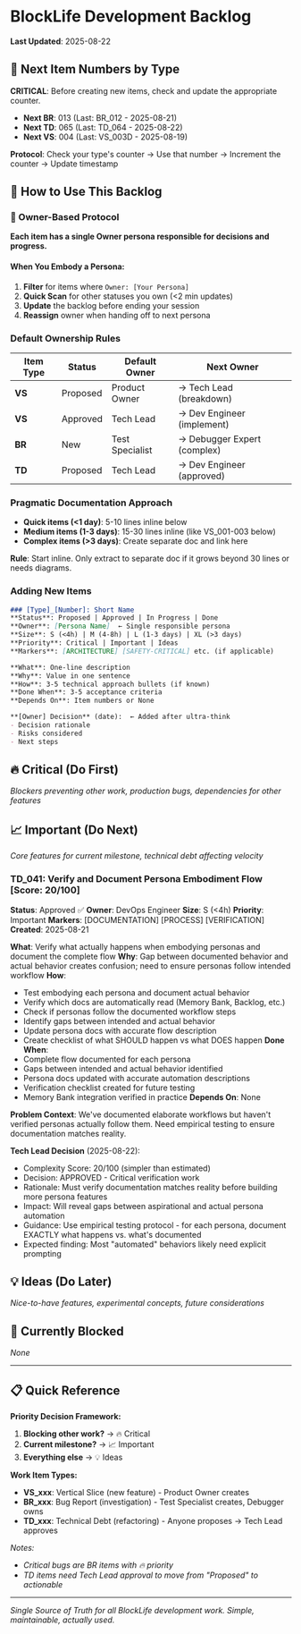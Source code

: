 # BlockLife Development Backlog

**Last Updated**: 2025-08-22

## 🔢 Next Item Numbers by Type
**CRITICAL**: Before creating new items, check and update the appropriate counter.

- **Next BR**: 013 (Last: BR_012 - 2025-08-21)
- **Next TD**: 065 (Last: TD_064 - 2025-08-22)  
- **Next VS**: 004 (Last: VS_003D - 2025-08-19)

**Protocol**: Check your type's counter → Use that number → Increment the counter → Update timestamp

## 📖 How to Use This Backlog

### 🧠 Owner-Based Protocol

**Each item has a single Owner persona responsible for decisions and progress.**

#### When You Embody a Persona:
1. **Filter** for items where `Owner: [Your Persona]`
3. **Quick Scan** for other statuses you own (<2 min updates)
4. **Update** the backlog before ending your session
5. **Reassign** owner when handing off to next persona


### Default Ownership Rules
| Item Type | Status | Default Owner | Next Owner |
|-----------|--------|---------------|------------|
| **VS** | Proposed | Product Owner | → Tech Lead (breakdown) |
| **VS** | Approved | Tech Lead | → Dev Engineer (implement) |
| **BR** | New | Test Specialist | → Debugger Expert (complex) |
| **TD** | Proposed | Tech Lead | → Dev Engineer (approved) |

### Pragmatic Documentation Approach
- **Quick items (<1 day)**: 5-10 lines inline below
- **Medium items (1-3 days)**: 15-30 lines inline (like VS_001-003 below)
- **Complex items (>3 days)**: Create separate doc and link here

**Rule**: Start inline. Only extract to separate doc if it grows beyond 30 lines or needs diagrams.

### Adding New Items
```markdown
### [Type]_[Number]: Short Name
**Status**: Proposed | Approved | In Progress | Done
**Owner**: [Persona Name]  ← Single responsible persona
**Size**: S (<4h) | M (4-8h) | L (1-3 days) | XL (>3 days)
**Priority**: Critical | Important | Ideas
**Markers**: [ARCHITECTURE] [SAFETY-CRITICAL] etc. (if applicable)

**What**: One-line description
**Why**: Value in one sentence  
**How**: 3-5 technical approach bullets (if known)
**Done When**: 3-5 acceptance criteria
**Depends On**: Item numbers or None

**[Owner] Decision** (date):  ← Added after ultra-think
- Decision rationale
- Risks considered
- Next steps
```

## 🔥 Critical (Do First)
*Blockers preventing other work, production bugs, dependencies for other features*



## 📈 Important (Do Next)
*Core features for current milestone, technical debt affecting velocity*

### TD_041: Verify and Document Persona Embodiment Flow [Score: 20/100]
**Status**: Approved ✅
**Owner**: DevOps Engineer
**Size**: S (<4h)
**Priority**: Important
**Markers**: [DOCUMENTATION] [PROCESS] [VERIFICATION]
**Created**: 2025-08-21

**What**: Verify what actually happens when embodying personas and document the complete flow
**Why**: Gap between documented behavior and actual behavior creates confusion; need to ensure personas follow intended workflow
**How**:
- Test embodying each persona and document actual behavior
- Verify which docs are automatically read (Memory Bank, Backlog, etc.)
- Check if personas follow the documented workflow steps
- Identify gaps between intended and actual behavior
- Update persona docs with accurate flow description
- Create checklist of what SHOULD happen vs what DOES happen
**Done When**:
- Complete flow documented for each persona
- Gaps between intended and actual behavior identified
- Persona docs updated with accurate automation descriptions
- Verification checklist created for future testing
- Memory Bank integration verified in practice
**Depends On**: None

**Problem Context**: We've documented elaborate workflows but haven't verified personas actually follow them. Need empirical testing to ensure documentation matches reality.

**Tech Lead Decision** (2025-08-22):
- Complexity Score: 20/100 (simpler than estimated)
- Decision: APPROVED - Critical verification work
- Rationale: Must verify documentation matches reality before building more persona features
- Impact: Will reveal gaps between aspirational and actual persona automation
- Guidance: Use empirical testing protocol - for each persona, document EXACTLY what happens vs. what's documented
- Expected finding: Most "automated" behaviors likely need explicit prompting







## 💡 Ideas (Do Later)
*Nice-to-have features, experimental concepts, future considerations*







## 🚧 Currently Blocked
*None*


---

## 📋 Quick Reference

**Priority Decision Framework:**
1. **Blocking other work?** → 🔥 Critical
2. **Current milestone?** → 📈 Important  
3. **Everything else** → 💡 Ideas

**Work Item Types:**
- **VS_xxx**: Vertical Slice (new feature) - Product Owner creates
- **BR_xxx**: Bug Report (investigation) - Test Specialist creates, Debugger owns
- **TD_xxx**: Technical Debt (refactoring) - Anyone proposes → Tech Lead approves

*Notes:*
- *Critical bugs are BR items with 🔥 priority*
- *TD items need Tech Lead approval to move from "Proposed" to actionable*

---
*Single Source of Truth for all BlockLife development work. Simple, maintainable, actually used.*